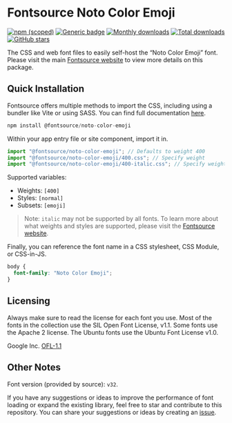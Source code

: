 # Fontsource Noto Color Emoji

[![npm (scoped)](https://img.shields.io/npm/v/@fontsource/noto-color-emoji?color=brightgreen)](https://www.npmjs.com/package/@fontsource/noto-color-emoji) [![Generic badge](https://img.shields.io/badge/fontsource-passing-brightgreen)](https://github.com/fontsource/fontsource) [![Monthly downloads](https://badgen.net/npm/dm/@fontsource/noto-color-emoji)](https://github.com/fontsource/fontsource) [![Total downloads](https://badgen.net/npm/dt/@fontsource/noto-color-emoji)](https://github.com/fontsource/fontsource) [![GitHub stars](https://img.shields.io/github/stars/fontsource/fontsource.svg?style=social&label=Star)](https://github.com/fontsource/fontsource/stargazers)

The CSS and web font files to easily self-host the “Noto Color Emoji” font. Please visit the main [Fontsource website](https://fontsource.org/fonts/noto-color-emoji) to view more details on this package.

## Quick Installation

Fontsource offers multiple methods to import the CSS, including using a bundler like Vite or using SASS. You can find full documentation [here](https://fontsource.org/docs/getting-started/introduction).

```javascript
npm install @fontsource/noto-color-emoji
```

Within your app entry file or site component, import it in.

```javascript
import "@fontsource/noto-color-emoji"; // Defaults to weight 400
import "@fontsource/noto-color-emoji/400.css"; // Specify weight
import "@fontsource/noto-color-emoji/400-italic.css"; // Specify weight and style
```

Supported variables:
- Weights: `[400]`
- Styles: `[normal]`
- Subsets: `[emoji]`

> Note: `italic` may not be supported by all fonts. To learn more about what weights and styles are supported, please visit the [Fontsource website](https://fontsource.org/fonts/noto-color-emoji).

Finally, you can reference the font name in a CSS stylesheet, CSS Module, or CSS-in-JS.

```css
body {
  font-family: "Noto Color Emoji";
}
```

## Licensing
Always make sure to read the license for each font you use. Most of the fonts in the collection use the SIL Open Font License, v1.1. Some fonts use the Apache 2 license. The Ubuntu fonts use the Ubuntu Font License v1.0.

Google Inc.
[OFL-1.1](http://scripts.sil.org/OFL)

## Other Notes
Font version (provided by source): `v32`.

If you have any suggestions or ideas to improve the performance of font loading or expand the existing library, feel free to star and contribute to this repository. You can share your suggestions or ideas by creating an [issue](https://github.com/fontsource/fontsource/issues).